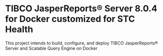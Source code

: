 # TIBCO JasperReports® Server 8.0.4 for Docker customized for STC Health
This project intends to build, configure, and deploy TIBCO JasperReports® Server and Scalable Query Engine on Docker
